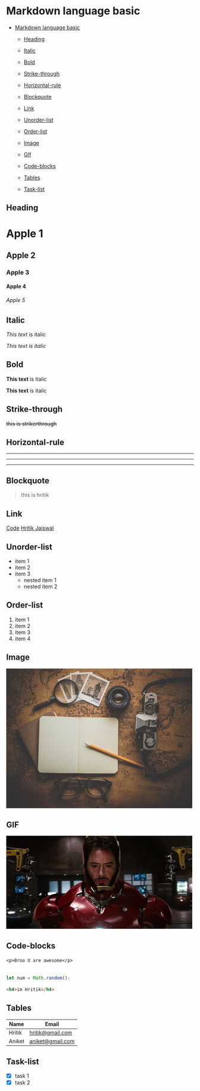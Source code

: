 <!-- heading -->
# Markdown language basic

- [Markdown language basic](#markdown-language-basic)
  - [Heading](#heading)

  - [Italic](#italic)
  - [Bold](#bold)
  - [Strike-through](#strike-through)
  - [Horizontal-rule](#horizontal-rule)
  - [Blockquote](#blockquote)
  - [Link](#link)
  - [Unorder-list](#unorder-list)
  - [Order-list](#order-list)
  - [Image](#image)
  - [GIf](#GIF)
  - [Code-blocks](#code-blocks)
  - [Tables](#tables)
  - [Task-list](#task-list)




## Heading

# Apple 1
## Apple 2
### Apple 3
#### Apple 4
###### Apple 5

## Italic

*This text* is italic

_This text is italic_

## Bold

**This text** is italic

__This text__ is italic


## Strike-through

~~this is strikerthrough~~

## Horizontal-rule 

---
___

----

## Blockquote

> this is hritik

## Link 
[Code](https://github.com/hritik5102 "hritik")
[Hritik Jaiswal](https://github.com/hritik5102 "hritik")

## Unorder-list

* item 1
* item 2
* item 3
  * nested item 1
  * nested item 2
  
<!-- number  -->
## Order-list

1. item 1
2. item 2
3. item 3
4. item 4

## Image

<!-- image -->
![markdown logo](pexels9.jpeg "books")


## GIF

![](giphy.gif "Iron Man")

<!-- code block -->
## Code-blocks

`<p>Broo U are awesome</p>`

```javascript

let num = Math.random();
```

```html
<h4>im Hritik</h4>

```

## Tables

| Name    | Email       |
|---------| ----------  |
| Hritik  | hritik@gmail.com|
| Aniket  | aniket@gmail.com|

## Task-list


* [x] task 1
* [x] task 2 